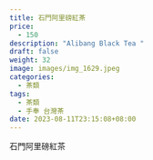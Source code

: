 ```yaml
---
title: 石門阿里磅紅茶
price:
  - 150
description: "Alibang Black Tea "
draft: false
weight: 32
image: images/img_1629.jpeg
categories:
  - 茶類
tags:
  - 茶類
  - 手奉 台灣茶
date: 2023-08-11T23:15:08+08:00
---
```


 石門阿里磅紅茶
